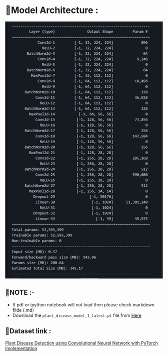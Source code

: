 # 🌟Model Architecture :
<center><img src ="model.JPG"></center>

## 🌟NOTE :-
* If pdf or ipython notebook will not load then please check markdown filde (.md)
* Download the `plant_disease_model_1_latest.pt` file from [Here](https://drive.google.com/file/d/1RUGz0_QieVjIuGzh2cMys9xWzRh5jc0h/view?usp=sharing)

## 🌟Dataset link :
<a href="https://data.mendeley.com/datasets/tywbtsjrjv/1">Plant Disease Detection using Convolutional Neural Network with PyTorch Implementation</a>
